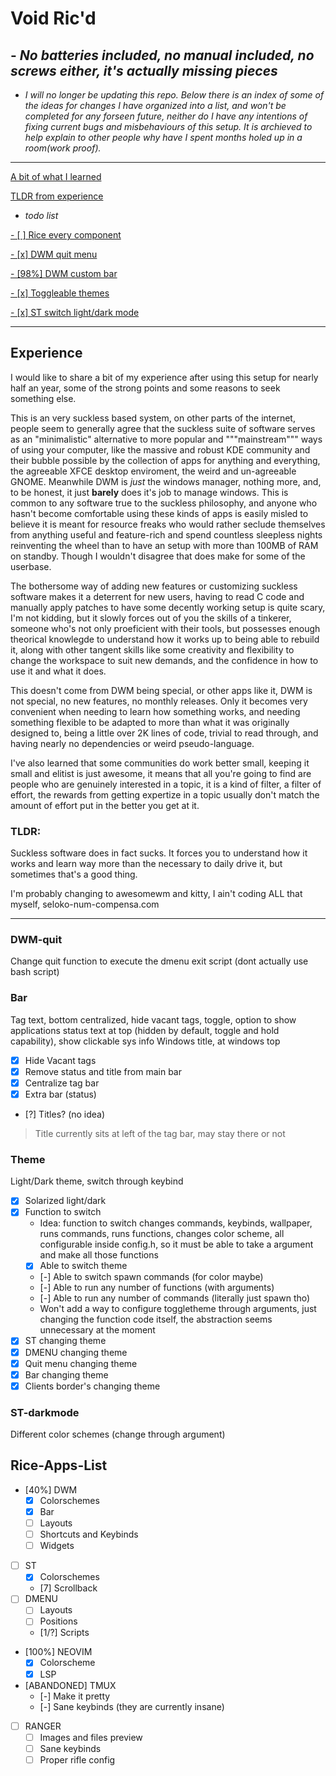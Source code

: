 # Void Ric'd

## - *No batteries included, no manual included, no screws either, it's actually missing pieces*

 * *I will no longer be updating this repo. Below there is an index of some of the ideas for changes I have organized into a list, and won't be completed for any forseen future, neither do I have any intentions of fixing current bugs and misbehaviours of this setup. It is archieved to help explain to other people why have I spent months holed up in a room(work proof).*

---

[A bit of what I learned](#Experience)

[TLDR from experience](#TLDR)

 * *todo list*

[ - [ ] Rice every component](#Rice-Apps-List)

[ - [x] DWM quit menu](#DWM-quit)

[ - [98%] DWM custom bar](#Bar)

[ - [x] Toggleable themes](#Theme)

[ - [x] ST switch light/dark mode](#ST-darkmode)

---

## Experience

  I would like to share a bit of my experience after using this setup for nearly half an year, some of the strong points and some reasons to seek something else.

  This is an very suckless based system, on other parts of the internet, people seem to generally agree that the suckless suite of software serves as an "minimalistic" alternative to more popular and """mainstream""" ways of using your computer, like the massive and robust KDE community and their bubble possible by the collection of apps for anything and everything, the agreeable XFCE desktop enviroment, the weird and un-agreeable GNOME. Meanwhile DWM is *just* the windows manager, nothing more, and, to be honest, it just **barely** does it's job to manage windows. This is common to any software true to the suckless philosophy, and anyone who hasn't become comfortable using these kinds of apps is easily misled to believe it is meant for resource freaks who would rather seclude themselves from anything useful and feature-rich and spend countless sleepless nights reinventing the wheel than to have an setup with more than 100MB of RAM on standby. Though I wouldn't disagree that does make for some of the userbase.

  The bothersome way of adding new features or customizing suckless software makes it a deterrent for new users, having to read C code and manually apply patches to have some decently working setup is quite scary, I'm not kidding, but it slowly forces out of you the skills of a tinkerer, someone who's not only proeficient with their tools, but possesses enough theorical knowlegde to understand how it works up to being able to rebuild it, along with other tangent skills like some creativity and flexibility to change the workspace to suit new demands, and the confidence in how to use it and what it does.

  This doesn't come from DWM being special, or other apps like it, DWM is not special, no new features, no monthly releases. Only it becomes very convenient when needing to learn how something works, and needing something flexible to be adapted to more than what it was originally designed to, being a little over 2K lines of code, trivial to read through, and having nearly no dependencies or weird pseudo-language.

  I've also learned that some communities do work better small, keeping it small and elitist is just awesome, it means that all you're going to find are people who are genuinely interested in a topic, it is a kind of filter, a filter of effort, the rewards from getting expertize in a topic usually don't match the amount of effort put in the better you get at it.

### TLDR: 
  
  Suckless software does in fact sucks. It forces you to understand how it works and learn way more than the necessary to daily drive it, but sometimes that's a good thing.

  I'm probably changing to awesomewm and kitty, I ain't coding ALL that myself, seloko-num-compensa.com

---

### DWM-quit  

 Change quit function to execute the dmenu exit script (dont actually use bash script)

### Bar

 Tag text, bottom centralized, hide vacant tags, toggle, option to show applications
 status text at top (hidden by default, toggle and hold capability), show clickable sys info
 Windows title, at windows top

 - [x] Hide Vacant tags
 - [x] Remove status and title from main bar
 - [x] Centralize tag bar
 - [x] Extra bar (status)
 - [?] Titles? (no idea)

 > Title currently sits at left of the tag bar, may stay there or not
 
### Theme  

 Light/Dark theme, switch through keybind
 
 - [x] Solarized light/dark
 - [x] Function to switch
   * Idea: function to switch changes commands, keybinds, wallpaper, runs commands, runs functions, changes color scheme, all configurable inside config.h, so it must be able to take a argument and make all those functions
   - [x] Able to switch theme
   - [-] Able to switch spawn commands (for color maybe)
   - [-] Able to run any number of functions (with arguments)
   - [-] Able to run any number of commands (literally just spawn tho)
   * Won't add a way to configure toggletheme through arguments, just changing the function code itself, the abstraction seems unnecessary at the moment  
 - [x] ST changing theme
 - [x] DMENU changing theme
 - [x] Quit menu changing theme
 - [x] Bar changing theme
 - [x] Clients border's changing theme

### ST-darkmode  

 Different color schemes (change through argument)

## Rice-Apps-List

 - [40%] DWM
   - [x] Colorschemes
   - [x] Bar
   - [ ] Layouts
   - [ ] Shortcuts and Keybinds
   - [ ] Widgets
 - [ ] ST
   - [x] Colorschemes
   - [7] Scrollback
 - [ ] DMENU
   - [ ] Layouts
   - [ ] Positions
   - [1/?] Scripts
 - [100%] NEOVIM
   - [X] Colorscheme
   - [X] LSP
 - [ABANDONED] TMUX
   - [-] Make it pretty
   - [-] Sane keybinds (they are currently insane)
 - [ ] RANGER
   - [ ] Images and files preview
   - [ ] Sane keybinds
   - [ ] Proper rifle config
